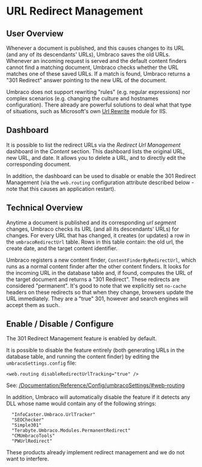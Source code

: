 # URL Redirect Management

## User Overview

Whenever a document is published, and this causes changes to its URL (and any of its descendants' URLs), Umbraco saves the old URLs. Whenever an incoming request is served and the default content finders cannot find a matching document, Umbraco checks whether the URL matches one of these saved URLs. If a match is found, Umbraco returns a "301 Redirect" answer pointing to the new URL of the document.

Umbraco does not support rewriting "rules" (e.g. regular expressions) nor complex scenarios (e.g. changing the culture and hostnames configuration). There already are powerful solutions to deal what that type of situations, such as Microsoft's own [Url Rewrite](http://www.iis.net/downloads/microsoft/url-rewrite) module for IIS.

## Dashboard

It is possible to list the redirect URLs via the *Redirect Url Management* dashboard in the *Content* section. This dashboard lists the original URL, new URL, and date. It allows you to delete a URL, and to directly edit the corresponding document.

In addition, the dashboard can be used to disable or enable the 301 Redirect Management (via the `web.routing` configuration attribute described below - note that this causes an application restart).

## Technical Overview

Anytime a document is published and its corresponding *url segment* changes, Umbraco checks its URL (and all its descendants' URLs) for changes. For every URL that has changed, it creates (or updates) a row in the `umbracoRedirectUrl` table. Rows in this table contain: the old url, the create date, and the target content identifier.

Umbraco registers a new content finder, `ContentFinderByRedirectUrl`, which runs as a normal content finder after the other content finders. It looks for the incoming URL in the database table and, if found, computes the URL of the target document and returns a "301 Redirect". These redirects are considered "permanent".  It's good to note that we explicitly set `no-cache` headers on these redirects so that when they change, browsers update the URL immediately. They are a "true" 301, however and search engines will accept them as such.

## Enable / Disable / Configure

The 301 Redirect Management feature is enabled by default.

It is possible to disable the feature entirely (both generating URLs in the database table, and running the content finder) by editing the `umbracoSettings.config` file:

    <web.routing disableRedirectUrlTracking="true" />

See: [/Documentation/Reference/Config/umbracoSettings/#web-routing](/Documentation/Reference/Config/umbracoSettings/#web-routing)

In addition, Umbraco will automatically disable the feature if it detects any DLL whose name would contain any of the following strings: 

      "InfoCaster.Umbraco.UrlTracker"
      "SEOChecker"
      "Simple301"
      "Terabyte.Umbraco.Modules.PermanentRedirect"
      "CMUmbracoTools"
      "PWUrlRedirect"

These products already implement redirect management and we do not want to interfere.
